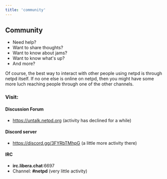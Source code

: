 ```yaml
---
title: 'community'
---
```


## Community

  * Need help?
  * Want to share thoughts?
  * Want to know about jams?
  * Want to know what's up?
  * And more?

Of course, the best way to interact with other people using netpd is through
netpd itself. If no one else is online on netpd, then you might have some
more luch reaching people through one of the other channels.

### Visit:

#### Discussion Forum

  * https://untalk.netpd.org (activity has declined for a while)

#### Discord server

  * https://discord.gg/3FYRbTMhpG (a little more activity there)

#### IRC

  * **irc.libera.chat**:6697
  * Channel: **#netpd** (very little activity)


